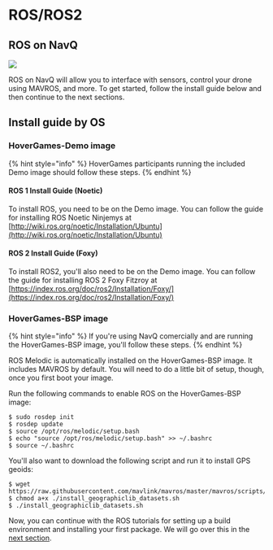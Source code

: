 # ROS/ROS2

## ROS on NavQ

![](../../.gitbook/assets/image%20%2818%29.png)

ROS on NavQ will allow you to interface with sensors, control your drone using MAVROS, and more. To get started, follow the install guide below and then continue to the next sections.

## Install guide by OS

### HoverGames-Demo image

{% hint style="info" %}
HoverGames participants running the included Demo image should follow these steps.
{% endhint %}

#### ROS 1 Install Guide \(Noetic\)

To install ROS, you need to be on the Demo image. You can follow the guide for installing ROS Noetic Ninjemys at [http://wiki.ros.org/noetic/Installation/Ubuntu](http://wiki.ros.org/noetic/Installation/Ubuntu)

#### ROS 2 Install Guide \(Foxy\)

To install ROS2,  you'll also need to be on the Demo image. You can follow the guide for installing ROS 2 Foxy Fitzroy at [https://index.ros.org/doc/ros2/Installation/Foxy/](https://index.ros.org/doc/ros2/Installation/Foxy/)

### HoverGames-BSP image

{% hint style="info" %}
If you're using NavQ comercially and are running the HoverGames-BSP image, you'll follow these steps.
{% endhint %}

ROS Melodic is automatically installed on the HoverGames-BSP image. It includes MAVROS by default. You will need to do a little bit of setup, though, once you first boot your image.

Run the following commands to enable ROS on the HoverGames-BSP image:

```text
$ sudo rosdep init
$ rosdep update
$ source /opt/ros/melodic/setup.bash
$ echo "source /opt/ros/melodic/setup.bash" >> ~/.bashrc
$ source ~/.bashrc
```

You'll also want to download the following script and run it to install GPS geoids:

```text
$ wget https://raw.githubusercontent.com/mavlink/mavros/master/mavros/scripts/install_geographiclib_datasets.sh
$ chmod a+x ./install_geographiclib_datasets.sh
$ ./install_geographiclib_datasets.sh
```

Now, you can continue with the ROS tutorials for setting up a build environment and installing your first package. We will go over this in the [next section](untitled.md).

